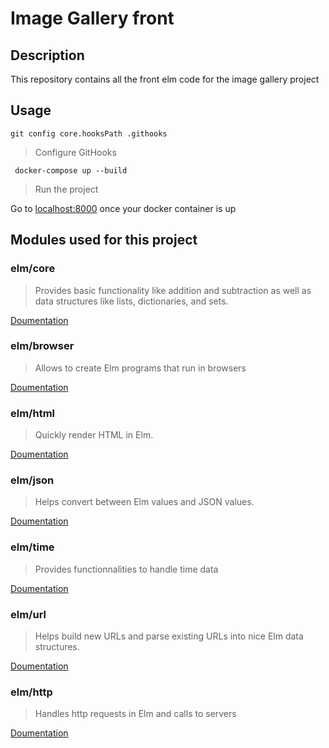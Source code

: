 # Image Gallery front

## Description

This repository contains all the front elm code for the image gallery project

## Usage

```git config core.hooksPath .githooks```
> Configure GitHooks


``` docker-compose up --build```
> Run the project

Go to <a href="http://localhost:8000" target="_blank">localhost:8000</a> once your docker container is up

## Modules used for this project

### elm/core
> Provides basic functionality like addition and subtraction as well as data structures like lists, dictionaries, and sets.

[Doumentation](https://package.elm-lang.org/packages/elm/core/latest)
### elm/browser
> Allows to create Elm programs that run in browsers

[Doumentation](https://package.elm-lang.org/packages/elm/browser/latest)

### elm/html
> Quickly render HTML in Elm.

[Doumentation](https://package.elm-lang.org/packages/elm/html/latest)

### elm/json
> Helps convert between Elm values and JSON values.

[Doumentation](https://package.elm-lang.org/packages/elm/json/latest)

### elm/time
> Provides functionnalities to handle time data

[Doumentation](https://package.elm-lang.org/packages/elm/time/latest)

### elm/url
> Helps build new URLs and parse existing URLs into nice Elm data structures.

[Doumentation](https://package.elm-lang.org/packages/elm/url/latest)

### elm/http
> Handles http requests in Elm and calls to servers

[Doumentation](https://package.elm-lang.org/packages/elm/time/latest)
